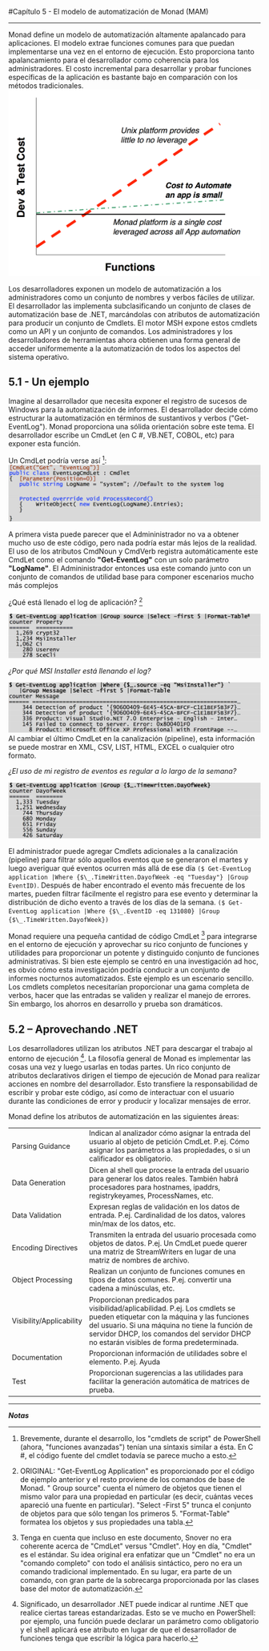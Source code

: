 #Capítulo 5 - El modelo de automatización de Monad (MAM)
___
Monad define un modelo de automatización altamente apalancado para aplicaciones. El modelo extrae funciones comunes para que puedan implementarse una vez en el entorno de ejecución. Esto proporciona tanto apalancamiento para el desarrollador como coherencia para los administradores. El costo incremental para desarrollar y probar funciones específicas de la aplicación es bastante bajo en comparación con los métodos tradicionales.
![Funciones](images/funtions.png)

Los desarrolladores exponen un modelo de automatización a los administradores como un conjunto de nombres y verbos fáciles de utilizar. El desarrollador las implementa subclasificando un conjunto de clases de automatización base de .NET, marcándolas con atributos de automatización para producir un conjunto de Cmdlets. El motor MSH expone estos cmdlets como un API y un conjunto de comandos. Los administradores y los desarrolladores de herramientas ahora obtienen una forma general de acceder uniformemente a la automatización de todos los aspectos del sistema operativo.

## 5.1 - Un ejemplo

Imagine al desarrollador que necesita exponer el registro de sucesos de Windows para la automatización de informes. El desarrollador decide cómo estructurar la automatización en términos de sustantivos y verbos ("Get-EventLog"). Monad proporciona una sólida orientación sobre este tema. El desarrollador escribe un CmdLet (en C #, VB.NET, COBOL, etc) para exponer esta función.

Un CmdLet podría verse así [^5-1]:
![Ejemplo 3](images/example-3.png)

A primera vista puede parecer que el Admininistrador no va a obtener mucho uso de este código, pero nada podría estar más lejos de la realidad. El uso de los atributos CmdNoun y CmdVerb registra automáticamente este CmdLet como el comando **"Get-EventLog"** con un solo parámetro **"LogName"**. El Admininistrador entonces usa este comando junto con un conjunto de comandos de utilidad base para componer escenarios mucho más complejos

¿Qué está llenado el log de aplicación? [^5-2]

![Ejemplo 4](images/example-4.png)

_¿Por qué MSI Installer está llenando el log?_

![Ejemplo 5](images/example-5.png)
Al cambiar el último CmdLet en la canalización (pipeline), esta información se puede mostrar en XML, CSV, LIST, HTML, EXCEL o cualquier otro formato.

_¿El uso de mi registro de eventos es regular a lo largo de la semana?_

![Ejemplo 6](images/example-6.png)

El administrador puede agregar Cmdlets adicionales a la canalización (pipeline) para filtrar sólo aquellos eventos que se generaron el martes y luego averiguar qué eventos ocurren más allá de ese día `($ Get-EventLog application |Where {$\_.TimeWritten.DayofWeek -eq "Tuesday"} |Group EventID)`. Después de haber encontrado el evento más frecuente de los martes, pueden filtrar fácilmente el registro para ese evento y determinar la distribución de dicho evento a través de los días de la semana. `($ Get-EventLog application |Where {$\_.EventID -eq 131080} |Group {$\_.TimeWritten.DayofWeek})`

Monad requiere una pequeña cantidad de código CmdLet [^5-3] para integrarse en el entorno de ejecución y aprovechar su rico conjunto de funciones y utilidades para proporcionar un potente y distinguido conjunto de funciones administrativas. Si bien este ejemplo se centró en una investigación ad hoc, es obvio cómo esta investigación podría conducir a un conjunto de informes nocturnos automatizados. Este ejemplo es un escenario sencillo. Los cmdlets completos necesitarían proporcionar una gama completa de verbos, hacer que las entradas se validen y realizar el manejo de errores. Sin embargo, los ahorros en desarrollo y prueba son dramáticos.

## 5.2 – Aprovechando .NET

Los desarrolladores utilizan los atributos .NET para descargar el trabajo al entorno de ejecución [^5-4]. La filosofía general de Monad es implementar las cosas una vez y luego usarlas en todas partes. Un rico conjunto de atributos declarativos dirigen el tiempo de ejecución de Monad para realizar acciones en nombre del desarrollador. Esto transfiere la responsabilidad de escribir y probar este código, así como de interactuar con el usuario durante las condiciones de error y producir y localizar mensajes de error.

Monad define los atributos de automatización en las siguientes áreas:

| | |
| --- | --- |
| Parsing Guidance | Indican al analizador cómo asignar la entrada del usuario al objeto de petición CmdLet. P.ej. Cómo asignar los parámetros a las propiedades, o si un calificador es obligatorio. |
| Data Generation | Dicen al shell que procese la entrada del usuario para generar los datos reales. También habrá procesadores para hostnames, ipaddrs, registrykeyames, ProcessNames, etc. |
| Data Validation | Expresan reglas de validación en los datos de entrada. P.ej. Cardinalidad de los datos, valores min/max de los datos, etc. |
| Encoding Directives | Transmiten la entrada del usuario procesada como objetos de datos. P.ej. Un CmdLet puede querer una matriz de StreamWriters en lugar de una matriz de nombres de archivo. |
| Object Processing | Realizan un conjunto de funciones comunes en tipos de datos comunes. P.ej. convertir una cadena a minúsculas, etc. |
| Visibility/Applicability | Proporcionan predicados para visibilidad/aplicabilidad. P.ej. Los cmdlets se pueden etiquetar con la máquina y las funciones del usuario. Si una máquina no tiene la función de servidor DHCP, los comandos del servidor DHCP no estarán visibles de forma predeterminada. |
| Documentation | Proporcionan información de utilidades sobre el elemento. P.ej. Ayuda |
| Test | Proporcionan sugerencias a las utilidades para facilitar la generación automática de matrices de prueba. |

---

_**Notas**_

[^5-1]: Brevemente, durante el desarrollo, los "cmdlets de script" de PowerShell (ahora, "funciones avanzadas") tenían una sintaxis similar a ésta. En C #, el código fuente del cmdlet todavía se parece mucho a esto.

[^5-2]: ORIGINAL: "Get-EventLog Application" es proporcionado por el código de ejemplo anterior y el resto proviene de los comandos de base de Monad. " Group source" cuenta el número de objetos que tienen el mismo valor para una propiedad en particular (es decir, cuántas veces apareció una fuente en particular). "Select -First 5" trunca el conjunto de objetos para que sólo tengan los primeros 5. "Format-Table" formatea los objetos y sus propiedades una tabla.

[^5-3]: Tenga en cuenta que incluso en este documento, Snover no era coherente acerca de "CmdLet" versus "Cmdlet". Hoy en día, "Cmdlet" es el estándar. Su idea original era enfatizar que un "Cmdlet" no era un "comando completo" con todo el análisis sintáctico, pero no era un comando tradicional implementado. En su lugar, era parte de un comando, con gran parte de la sobrecarga proporcionada por las clases base del motor de automatización.

[^5-4]: Significado, un desarrollador .NET puede indicar al runtime .NET que realice ciertas tareas estandarizadas. Esto se ve mucho en PowerShell: por ejemplo, una función puede declarar un parámetro como obligatorio y el shell aplicará ese atributo en lugar de que el desarrollador de funciones tenga que escribir la lógica para hacerlo.

